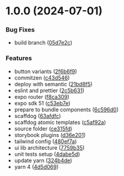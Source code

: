 # 1.0.0 (2024-07-01)


### Bug Fixes

* build branch ([05d7e2c](https://github.com/movibe/twrnc-components/commit/05d7e2ce54a40c62b74b4fed0f35a8bbaff91e77))


### Features

* button variants ([2f6b6f9](https://github.com/movibe/twrnc-components/commit/2f6b6f9bc87d5b35c4bb2b403291c145f50cc441))
* commitzen ([c43d546](https://github.com/movibe/twrnc-components/commit/c43d546ba5ec881d9ba78ce8313dbdf533b16107))
* deploy with semantic ([21bd8f5](https://github.com/movibe/twrnc-components/commit/21bd8f57511767da4ae3a382df0333a419b3a5f4))
* eslint and prettier ([2c5b631](https://github.com/movibe/twrnc-components/commit/2c5b631681e28f40876fdd2a99400d4c86080ade))
* expo router ([f8ca309](https://github.com/movibe/twrnc-components/commit/f8ca3098c8ec0983da358be5e8dd83d90103261f))
* expo sdk 51 ([c53eb7e](https://github.com/movibe/twrnc-components/commit/c53eb7e7271e17c45bb0cdfbd8a0031a61e4ca34))
* prepare to bundle components ([6c596d0](https://github.com/movibe/twrnc-components/commit/6c596d08c79480658246361aa2e5ccc19168a082))
* scaffdog ([63afdfc](https://github.com/movibe/twrnc-components/commit/63afdfcfcdca0b812a2840098d173116d1de00f5))
* scaffdog atomic templates ([c5af92a](https://github.com/movibe/twrnc-components/commit/c5af92a7e2e9e991e4e4062479724a12449bca5c))
* source folder ([ce315fd](https://github.com/movibe/twrnc-components/commit/ce315fd476e90d9ad2e5aee48e4d91a337eccab1))
* storybook plugins ([d36e201](https://github.com/movibe/twrnc-components/commit/d36e201e0d9853189cc63cb48c517742b4690bbb))
* tailwind config ([480ef7a](https://github.com/movibe/twrnc-components/commit/480ef7a7ffeb5d1354b6bc78ba1e5c010f0a260d))
* ui lib architecture ([7759b35](https://github.com/movibe/twrnc-components/commit/7759b356611c8a11638bfbaf4728b444f24dfd57))
* unit tests setup ([4dabe5d](https://github.com/movibe/twrnc-components/commit/4dabe5ded584c17997a8f9398e291262bef46987))
* update yarn ([324b4de](https://github.com/movibe/twrnc-components/commit/324b4de2f9ce08a4e33a3b690d6baa5834398c54))
* yarn 4 ([4d5d069](https://github.com/movibe/twrnc-components/commit/4d5d06903bc1fce078073c8ca7b7a36aa3d26947))

